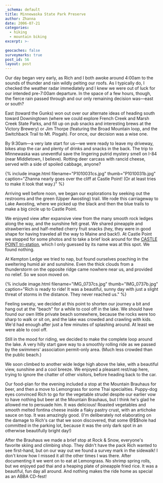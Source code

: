 ```yaml
---
_schema: default
title: Minnewaska State Park Preserve
author: Zhanna
date: 2006-07-21
categories:
  - hiking
  - mountain biking
excerpt: >- 
  
geocaches: false
surveymarks: true
post_id: 56
layout: post                           
---
```


Our day began very early, as Rich and I both awoke around 4:00am to the sounds of thunder and rain wildly pelting our roofs. As I typically do, I checked the weather radar immediately and I knew we were out of luck for our intended pre-7:00am departure. In the space of a few hours, though, the fierce rain passed through and our only remaining decision was—east or south?  

East (toward the Gunks) won out over our alternate ideas of heading south toward Downingtown (where we could explore French Creek and Marsh Creek State Parks, and fill up on pub snacks and interesting brews at the Victory Brewery) or Jim Thorpe (featuring the Broad Mountain loop, and the Switchback Trail to Mt. Pisgah). For once, our decision was a wise one.

By 9:30am—a very late start for us—we were ready to leave my driveway, bikes atop the car and plenty of drinks and snacks in the back. The trip to Minnewaska was uneventful save the lingering putrid mystery smell on I-84 (near Middletown, I believe). Rotting deer carcass with rancid cheese, served with a side of spoiled cabbage, anyone?

{% include image.html filename="P1010031cs.jpg" thumb="P1010031b.jpg" caption="Zhanna nearly goes over the cliff at Castle Point!  (Or at least tries to make it look that way.)" %}

Arriving well before noon, we began our explorations by seeking out the restrooms and the green (Upper Awosting) trail. We rode this carriageway to Lake Awosting, where we picked up the black and then the blue trails to make a big circle up to Castle Point. 

We enjoyed view after expansive view from the many smooth rock ledges along the way, and the sunshine felt great. We shared pineapple and strawberries and half-melted cherry fruit snacks (hey, they were in good shape for having traveled all the way to Maine and back!). At Castle Point we stopped for some photos and to take a brief look around for the [CASTLE POINT tri-station](https://www.ngs.noaa.gov/cgi-bin/ds_mark.prl?PidBox=LY2465), which I only guessed by its name was at this spot. We found nothing.

At Kempton Ledge we tried to nap, but found ourselves poaching in the sweltering humid air and sunshine. Even the thick clouds from a thunderstorm on the opposite ridge came nowhere near us, and provided no relief. So we soon moved on.

{% include image.html filename="IMG_0737cs.jpg" thumb="IMG_0737b.jpg" caption="Rich is ready to ride! It was a beautiful, sunny day with just a slight threat of storms in the distance.  They never reached us." %}

Feeling sweaty, we decided at this point to shorten our journey a bit and hang out at the "beach" for a while to cool off in the lake. We should have found our own little private beach somewhere, because the rocks were too sharp to walk or sit on, and the lake was crowded and crawling with kids. We'd had enough after just a few minutes of splashing around. At least we were able to cool off.

Still in the mood for riding, we decided to make the complete loop around the lake. A very hilly start gave way to a smoothly rolling ride as we passed by the swimmers' association permit-only area. (Much less crowded than the public beach.) 

We soon climbed to another wide ledge high above the lake, with a beautiful view, sunshine and a cool breeze. We enjoyed a pleasant rest/nap here, trying to ignore the chatter of other visitors, before heading back to the car.

Our food-plan for the evening included a stop at the Mountain Brauhaus for beer, and then a move to Lemongrass for some Thai specialties. Puppy-dog eyes convinced Rich to go for the vegetable strudel despite our earlier vow to have nothing but beer at the Mountain Brauhaus, but I think he's glad he allowed me to persuade him. It was delicious! Roasted vegetables and smooth melted fontina cheese inside a flaky pastry crust, with an artichoke sauce on top. It was amazingly good. (I'm deliberately not elaborating on the damage to Rich's car that we soon discovered, that some @$$hole had committed in the parking lot, because it was the only dark spot in an otherwise beautifully bright day!)

After the Brauhaus we made a brief stop at Rock & Snow, everyone's favorite skiing and climbing shop. They didn't have the pack Rich wanted to see first-hand, but on our way out we found a survey mark in the sidewalk! I don't know how I missed it all the other times I was there. After documenting it we went on to eat at Lemongrass. No shrimp spring rolls, but we enjoyed pad thai and a heaping plate of pineapple fried rice. It was a beautiful, fun day all around. And nothing makes the ride home as special as an ABBA CD-fest!
